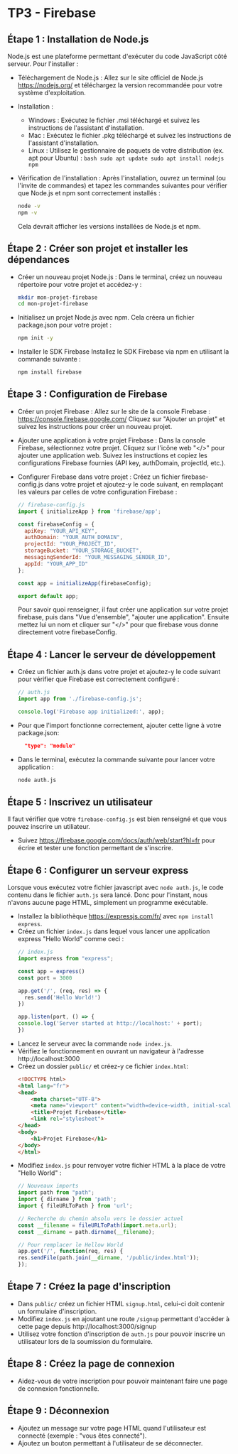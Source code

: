 # TP3 - Firebase

## Étape 1 : Installation de Node.js

Node.js est une plateforme permettant d'exécuter du code JavaScript côté serveur. Pour l'installer :

- Téléchargement de Node.js : Allez sur le site officiel de Node.js https://nodejs.org/ et téléchargez la version recommandée pour votre système d'exploitation.

- Installation :
  - Windows : Exécutez le fichier .msi téléchargé et suivez les instructions de l'assistant d'installation.
  - Mac : Exécutez le fichier .pkg téléchargé et suivez les instructions de l'assistant d'installation.
  - Linux : Utilisez le gestionnaire de paquets de votre distribution (ex. apt pour Ubuntu) :
        ```bash
        sudo apt update
        sudo apt install nodejs npm
        ```

- Vérification de l'installation :
Après l'installation, ouvrez un terminal (ou l'invite de commandes) et tapez les commandes suivantes pour vérifier que Node.js et npm sont correctement installés :
  ```bash
  node -v
  npm -v
  ```
  Cela devrait afficher les versions installées de Node.js et npm.



## Étape 2 : Créer son projet et installer les dépendances

- Créer un nouveau projet Node.js :
  Dans le terminal, créez un nouveau répertoire pour votre projet et accédez-y :

  ```bash
  mkdir mon-projet-firebase
  cd mon-projet-firebase
  ```

- Initialisez un projet Node.js avec npm. Cela créera un fichier package.json pour votre projet :
  ```bash
  npm init -y
  ```

- Installer le SDK Firebase
    Installez le SDK Firebase via npm en utilisant la commande suivante :
  ```bash
  npm install firebase
  ```


## Étape 3 : Configuration de Firebase

- Créer un projet Firebase :
  Allez sur le site de la console Firebase : https://console.firebase.google.com/
  Cliquez sur "Ajouter un projet" et suivez les instructions pour créer un nouveau projet.

- Ajouter une application à votre projet Firebase :
  Dans la console Firebase, sélectionnez votre projet.
  Cliquez sur l'icône web "</>" pour ajouter une application web.
  Suivez les instructions et copiez les configurations Firebase fournies (API key, authDomain, projectId, etc.).

- Configurer Firebase dans votre projet :
  Créez un fichier firebase-config.js dans votre projet et ajoutez-y le code suivant, en remplaçant les valeurs par celles de votre configuration Firebase :

  ```js
  // firebase-config.js
  import { initializeApp } from 'firebase/app';

  const firebaseConfig = {
    apiKey: "YOUR_API_KEY",
    authDomain: "YOUR_AUTH_DOMAIN",
    projectId: "YOUR_PROJECT_ID",
    storageBucket: "YOUR_STORAGE_BUCKET",
    messagingSenderId: "YOUR_MESSAGING_SENDER_ID",
    appId: "YOUR_APP_ID"
  };

  const app = initializeApp(firebaseConfig);

  export default app;
  ```
  Pour savoir quoi renseigner, il faut créer une application sur votre projet firebase, puis dans "Vue d'ensemble", "ajouter une application". Ensuite mettez lui un nom et cliquer sur "</>" pour que firebase vous donne directement votre firebaseConfig.


## Étape 4 : Lancer le serveur de développement

- Créez un fichier auth.js dans votre projet et ajoutez-y le code suivant pour vérifier que Firebase est correctement configuré :
  ```js
  // auth.js
  import app from './firebase-config.js';

  console.log('Firebase app initialized:', app);
  ```

- Pour que l'import fonctionne correctement, ajouter cette ligne à votre package.json:
  ```json
    "type": "module"
  ```

- Dans le terminal, exécutez la commande suivante pour lancer votre application :
  ```bash
  node auth.js
  ```

## Étape 5 : Inscrivez un utilisateur

Il faut vérifier que votre `firebase-config.js` est bien renseigné et que vous pouvez inscrire un utiliateur.

- Suivez https://firebase.google.com/docs/auth/web/start?hl=fr pour écrire et tester une fonction permettant de s'inscrire.



## Étape 6 : Configurer un serveur express

Lorsque vous exécutez votre fichier javascript avec `node auth.js`, le code contenu dans le fichier `auth.js` sera lancé. Donc pour l'instant, nous n'avons aucune page HTML, simplement un programme exécutable.

- Installez la bibliothèque https://expressjs.com/fr/ avec `npm install express`.
- Créez un fichier `index.js` dans lequel vous lancer une application express "Hello World" comme ceci :
  ```js
  // index.js
  import express from "express";

  const app = express()
  const port = 3000

  app.get('/', (req, res) => {
    res.send('Hello World!')
  })

  app.listen(port, () => {
  console.log('Server started at http://localhost:' + port);
  })
  ```
- Lancez le serveur avec la commande `node index.js`.
- Vérifiez le fonctionnement en ouvrant un navigateur à l'adresse http://localhost:3000
- Créez un dossier `public/` et créez-y ce fichier `index.html`:
  ```html
  <!DOCTYPE html>
  <html lang="fr">
  <head>
      <meta charset="UTF-8">
      <meta name="viewport" content="width=device-width, initial-scale=1.0">
      <title>Projet Firebase</title>
      <link rel="stylesheet">
  </head>
  <body>
      <h1>Projet Firebase</h1>
  </body>
  </html>
  ```
- Modifiez `index.js` pour renvoyer votre fichier HTML à la place de votre "Hello World" :
  ```js
  // Nouveaux imports
  import path from "path";
  import { dirname } from 'path';
  import { fileURLToPath } from 'url';

  // Recherche du chemin absolu vers le dossier actuel
  const __filename = fileURLToPath(import.meta.url);
  const __dirname = path.dirname(__filename);

  // Pour remplacer le Hellow World
  app.get('/', function(req, res) {
  res.sendFile(path.join(__dirname, '/public/index.html'));
  });
  ```

## Étape 7 : Créez la page d'inscription

- Dans `public/` créez un fichier HTML `signup.html`, celui-ci doit contenir un formulaire d'inscription.
- Modifiez `index.js` en ajoutant une route `/signup` permettant d'accéder à cette page depuis http://localhost:3000/signup
- Utilisez votre fonction d'inscription de `auth.js` pour pouvoir inscrire un utilisateur lors de la soumission du formulaire.


## Étape 8 : Créez la page de connexion

- Aidez-vous de votre inscription pour pouvoir maintenant faire une page de connexion fonctionnelle.


## Étape 9 : Déconnexion

- Ajoutez un message sur votre page HTML quand l'utilisateur est connecté (exemple : "vous êtes connecté").
- Ajoutez un bouton permettant à l'utilisateur de se déconnecter.